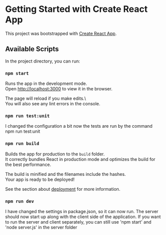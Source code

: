# Getting Started with Create React App

This project was bootstrapped with [Create React App](https://github.com/facebook/create-react-app).

## Available Scripts

In the project directory, you can run:

### `npm start`

Runs the app in the development mode.\
Open [http://localhost:3000](http://localhost:3000) to view it in the browser.

The page will reload if you make edits.\    
You will also see any lint errors in the console.

### `npm run test:unit`
I changed the configuration a bit now the tests are run by the command npm run test:unit

### `npm run build`

Builds the app for production to the `build` folder.\
It correctly bundles React in production mode and optimizes the build for the best performance.

The build is minified and the filenames include the hashes.\
Your app is ready to be deployed!

See the section about [deployment](https://facebook.github.io/create-react-app/docs/deployment) for more information.

### `npm run dev`
I have changed the settings in package.json, so it can now run. 
The server should now start up along with the client side of the application. 
If you want to run the server and client separately, you can still use 'npm start' and 'node server.js' in the server folder

